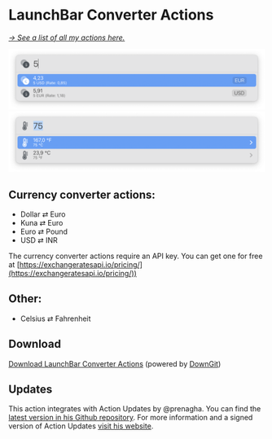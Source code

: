 # LaunchBar Converter Actions

*[→ See a list of all my actions here.](https://ptujec.github.io/launchbar)* 

<img src="dollar.png" width="600"/>

<img src="temp.png" width="600"/> 

## Currency converter actions: 

- Dollar ⇄ Euro 
- Kuna ⇄ Euro
- Euro ⇄ Pound 
- USD ⇄ INR

The currency converter actions require an API key. You can get one for free at [https://exchangeratesapi.io/pricing/](https://exchangeratesapi.io/pricing/))

## Other:
- Celsius ⇄ Fahrenheit

## Download

[Download LaunchBar Converter Actions](https://minhaskamal.github.io/DownGit/#/home?url=https://github.com/Ptujec/LaunchBar/tree/master/Converter-Actions) (powered by [DownGit](https://github.com/MinhasKamal/DownGit))

## Updates

This action integrates with Action Updates by @prenagha. You can find the [latest version in his Github repository](https://github.com/prenagha/launchbar). For more information and a signed version of Action Updates [visit his website](https://renaghan.com/launchbar/action-updates/).